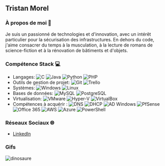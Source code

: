 ## Tristan Morel

### À propos de moi 🌟
Je suis un passionné de technologies et d'innovation, avec un intérêt particulier pour la sécurisation des infrastructures. En dehors du code, j'aime consacrer du temps à la musculation, à la lecture de romans de science-fiction et à la rénovation de bâtiments et d'objets.

### Compétence Stack 💻
- Langages: ![C](https://upload.wikimedia.org/wikipedia/commons/thumb/1/18/C_Programming_Language.svg/280px-C_Programming_Language.svg.png) ![Java](lien_vers_l_image_Java) ![Python](lien_vers_l_image_Python) ![PHP](lien_vers_l_image_PHP)
- Outils de gestion de projet: ![Git](lien_vers_l_image_Git) ![Trello](lien_vers_l_image_Trello)
- Systèmes: ![Windows](lien_vers_l_image_Windows) ![Linux](lien_vers_l_image_Linux)
- Bases de données: ![MySQL](lien_vers_l_image_MySQL) ![PostgreSQL](lien_vers_l_image_PostgreSQL)
- Virtualisation: ![VMware](lien_vers_l_image_VMware) ![Hyper-V](lien_vers_l_image_Hyper-V) ![VirtualBox](lien_vers_l_image_VirtualBox)
- Compétences à acquérir : ![DNS](lien_vers_l_image_DNS) ![DHCP](lien_vers_l_image_DHCP) ![AD Windows](lien_vers_l_image_AD_Windows) ![PfSense](lien_vers_l_image_PfSense) ![Office 365](lien_vers_l_image_Office_365) ![AWS](lien_vers_l_image_AWS) ![Azure](lien_vers_l_image_Azure) ![PowerShell](lien_vers_l_image_PowerShell)

### Réseaux Sociaux 🌐
- [LinkedIn](www.linkedin.com/in/tristan-morel21)

### Gifs
![dinosaure](https://storage.googleapis.com/gweb-uniblog-publish-prod/original_images/Dino_non-birthday_version.gif)
